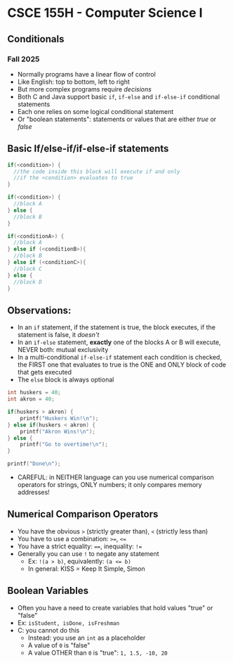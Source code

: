 # CSCE 155H - Computer Science I
## Conditionals
### Fall 2025

* Normally programs have a linear flow of control
* Like English: top to bottom, left to right
* But more complex programs require *decisions*
* Both C and Java support basic `if`, `if-else` and `if-else-if` conditional statements
* Each one relies on some logical conditional statement
* Or "boolean statements": statements or values that are either *true* or *false*

## Basic If/else-if/if-else-if statements

```c
if(<condition>) {
  //the code inside this block will execute if and only
  //if the <condition> evaluates to true
}

if(<condition>) {
  //block A
} else {
  //block B
}

if(<conditionA>) {
  //block A
} else if (<conditionB>){
  //block B
} else if (<conditionC>){
  //block C
} else {
  //block D
}

```

## Observations:

* In an `if` statement, if the statement is true, the block executes, if the statement is false, it *doesn't*
* In an `if-else` statement, **exactly** one of the blocks A or B will execute, NEVER both: mutual exclusivity
* In a multi-conditional `if-else-if` statement each condition is checked, the FIRST one that evaluates to true is the ONE and ONLY block of code that gets executed
* The `else` block is always optional

```c
int huskers = 40;
int akron = 40;

if(huskers > akron) {
    printf("Huskers Win!\n");
} else if(huskers < akron) {
    printf("Akron Wins!\n");
} else {
    printf("Go to overtime!\n");
}

printf("Done\n");
```

* CAREFUL: in NEITHER language can you use numerical comparison operators for strings, ONLY numbers; it only compares memory addresses!

## Numerical Comparison Operators

* You have the obvious `>` (strictly greater than), `<` (strictly less than)
* You have to use a combination: `>=`, `<=`
* You have a strict equality: `==`, inequality: `!=`
* Generally you can use `!` to negate any statement
  * Ex: `!(a > b)`, equivalently: `(a <= b)`
  * In general: KISS = Keep It Simple, Simon

## Boolean Variables

* Often you have a need to create variables that hold values "true" or "false"
* Ex: `isStudent, isDone, isFreshman`
* C: you cannot do this
  * Instead: you use an `int` as a placeholder
  * A value of `0` is "false"
  * A value OTHER than `0` is "true": `1, 1.5, -10, 20`


```text











```
